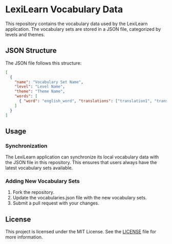 # LexiLearn Vocabulary Data

This repository contains the vocabulary data used by the LexiLearn application. The vocabulary sets are stored in a JSON file, categorized by levels and themes.

## JSON Structure

The JSON file follows this structure:

```json
[
  {
    "name": "Vocabulary Set Name",
    "level": "Level Name",
    "theme": "Theme Name",
    "words": [
      { "word": "english_word", "translations": ["translation1", "translation2"] }
    ]
  }
]
```

## Usage

### Synchronization

The LexiLearn application can synchronize its local vocabulary data with the JSON file in this repository. This ensures that users always have the latest vocabulary sets available.

### Adding New Vocabulary Sets

1. Fork the repository.
2. Update the vocabularies.json file with the new vocabulary sets.
3. Submit a pull request with your changes.

## License

This project is licensed under the MIT License. See the [LICENSE](LICENSE) file for more information.